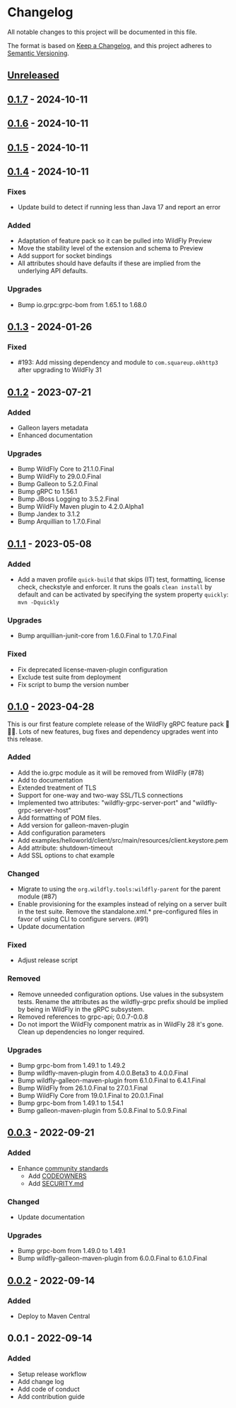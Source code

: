 # Changelog

All notable changes to this project will be documented in this file.

The format is based on [Keep a Changelog](https://keepachangelog.com/en/1.0.0/), and this project adheres to [Semantic Versioning](https://semver.org/spec/v2.0.0.html).

## [Unreleased]

## [0.1.7] - 2024-10-11

## [0.1.6] - 2024-10-11

## [0.1.5] - 2024-10-11

## [0.1.4] - 2024-10-11

### Fixes

- Update build to detect if running less than Java 17 and report an error

### Added

- Adaptation of feature pack so it can be pulled into WildFly Preview
- Move the stability level of the extension and schema to Preview 
- Add support for socket bindings
- All attributes should have defaults if these are implied from the underlying API defaults.

### Upgrades

- Bump io.grpc:grpc-bom from 1.65.1 to 1.68.0


## [0.1.3] - 2024-01-26

### Fixed

- #193: Add missing dependency and module to `com.squareup.okhttp3` after upgrading to WildFly 31

## [0.1.2] - 2023-07-21

### Added

- Galleon layers metadata
- Enhanced documentation

### Upgrades

- Bump WildFly Core to 21.1.0.Final
- Bump WildFly to 29.0.0.Final
- Bump Galleon to 5.2.0.Final
- Bump gRPC to 1.56.1
- Bump JBoss Logging to 3.5.2.Final
- Bump WildFly Maven plugin to 4.2.0.Alpha1
- Bump Jandex to 3.1.2
- Bump Arquillian to 1.7.0.Final

## [0.1.1] - 2023-05-08

### Added

- Add a maven profile `quick-build` that skips (IT) test, formatting, license check, checkstyle and enforcer. It runs the goals `clean install` by default and can be activated by specifying the system property `quickly`: `mvn -Dquickly` 

### Upgrades

- Bump arquillian-junit-core from 1.6.0.Final to 1.7.0.Final

### Fixed

- Fix deprecated license-maven-plugin configuration
- Exclude test suite from deployment
- Fix script to bump the version number

## [0.1.0] - 2023-04-28

This is our first feature complete release of the WildFly gRPC feature pack 🍾🎉🍻. 
Lots of new features, bug fixes and dependency upgrades went into this release. 

### Added

- Add the io.grpc module as it will be removed from WildFly (#78)
- Add to documentation
- Extended treatment of TLS
- Support for one-way and two-way SSL/TLS connections
- Implemented two attributes: "wildfly-grpc-server-port" and "wildfly-grpc-server-host"
- Add formatting of POM files.
- Add version for galleon-maven-plugin
- Add configuration parameters
- Add examples/helloworld/client/src/main/resources/client.keystore.pem
- Add attribute: shutdown-timeout
- Add SSL options to chat example

### Changed

- Migrate to using the `org.wildfly.tools:wildfly-parent` for the parent module (#87)
- Enable provisioning for the examples instead of relying on a server built in the test suite. Remove the standalone.xml.* pre-configured files in favor of using CLI to configure servers. (#91)
- Update documentation

### Fixed

- Adjust release script

### Removed

- Remove unneeded configuration options. Use values in the subsystem tests. Rename the attributes as the wildfly-grpc prefix should be implied by being in WildFly in the gRPC subsystem.
- Removed references to grpc-api; 0.0.7-0.0.8
- Do not import the WildFly component matrix as in WildFly 28 it's gone. Clean up dependencies no longer required.

### Upgrades

- Bump grpc-bom from 1.49.1 to 1.49.2
- Bump wildfly-maven-plugin from 4.0.0.Beta3 to 4.0.0.Final
- Bump wildfly-galleon-maven-plugin from 6.1.0.Final to 6.4.1.Final
- Bump WildFly from 26.1.0.Final to 27.0.1.Final
- Bump WildFly Core from 19.0.1.Final to 20.0.1.Final
- Bump grpc-bom from 1.49.1 to 1.54.1
- Bump galleon-maven-plugin from 5.0.8.Final to 5.0.9.Final

## [0.0.3] - 2022-09-21

### Added

- Enhance [community standards](https://github.com/wildfly-extras/wildfly-grpc-feature-pack/community)
    - Add [CODEOWNERS](CODEOWNERS)
    - Add [SECURITY.md](SECURITY.md)

### Changed

- Update documentation

### Upgrades

- Bump grpc-bom from 1.49.0 to 1.49.1
- Bump wildfly-galleon-maven-plugin from 6.0.0.Final to 6.1.0.Final

## [0.0.2] - 2022-09-14

### Added

- Deploy to Maven Central

## 0.0.1 - 2022-09-14

### Added

- Setup release workflow
- Add change log
- Add code of conduct
- Add contribution guide

<!--
## Template

### Added

- for new features

### Changed

- for changes in existing functionality

### Fixed

- for any bug fixes

### Security

- in case of vulnerabilities

### Deprecated

- for soon-to-be removed features

### Removed

- for now removed features

### Upgrades

- for dependency upgrades
-->

[Unreleased]: https://github.com/wildfly-extras/wildfly-grpc-feature-pack/compare/v0.1.7...HEAD
[0.1.7]: https://github.com/wildfly-extras/wildfly-grpc-feature-pack/compare/v0.1.6...v0.1.7
[0.1.6]: https://github.com/wildfly-extras/wildfly-grpc-feature-pack/compare/v0.1.5...v0.1.6
[0.1.5]: https://github.com/wildfly-extras/wildfly-grpc-feature-pack/compare/v0.1.4...v0.1.5
[0.1.4]: https://github.com/wildfly-extras/wildfly-grpc-feature-pack/compare/v0.1.3...v0.1.4
[0.1.3]: https://github.com/wildfly-extras/wildfly-grpc-feature-pack/compare/v0.1.2...v0.1.3
[0.1.2]: https://github.com/wildfly-extras/wildfly-grpc-feature-pack/compare/v0.1.1...v0.1.2
[0.1.1]: https://github.com/wildfly-extras/wildfly-grpc-feature-pack/compare/v0.1.0...v0.1.1
[0.1.0]: https://github.com/wildfly-extras/wildfly-grpc-feature-pack/compare/v0.0.3...v0.1.0
[0.0.3]: https://github.com/wildfly-extras/wildfly-grpc-feature-pack/compare/v0.0.2...v0.0.3
[0.0.2]: https://github.com/wildfly-extras/wildfly-grpc-feature-pack/compare/v0.0.1...v0.0.2
[0.0.1]: https://github.com/wildfly-extras/wildfly-grpc-feature-pack/compare/vTemplate...v0.0.1
